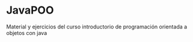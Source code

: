 # JavaPOO
Material y ejercicios del curso introductorio de programación orientada a objetos con java

